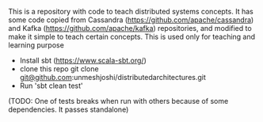 This is a repository with code to teach distributed systems concepts. It has some code copied from 
Cassandra (https://github.com/apache/cassandra) and Kafka (https://github.com/apache/kafka)
repositories, and modified to make it simple to teach certain concepts. 
This is used only for teaching and learning purpose

* Install sbt (https://www.scala-sbt.org/)
* clone this repo
  git clone git@github.com:unmeshjoshi/distributedarchitectures.git
* Run 'sbt clean test'

(TODO: One of tests breaks when run with others because of some dependencies. It passes standalone)  
  
